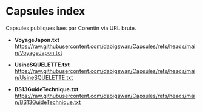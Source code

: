 # Capsules index

Capsules publiques lues par Corentin via URL brute.

- **VoyageJapon.txt**  
  https://raw.githubusercontent.com/dabigswan/Capsules/refs/heads/main/VoyageJapon.txt

- **UsineSQUELETTE.txt**  
  https://raw.githubusercontent.com/dabigswan/Capsules/refs/heads/main/UsineSQUELETTE.txt

- **BS13GuideTechnique.txt**  
  https://raw.githubusercontent.com/dabigswan/Capsules/refs/heads/main/BS13GuideTechnique.txt
